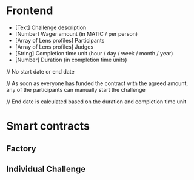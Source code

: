 # Frontend

-   [Text] Challenge description
-   [Number] Wager amount (in MATIC / per person)
-   [Array of Lens profiles] Participants
-   [Array of Lens profiles] Judges
-   [String] Completion time unit (hour / day / week / month / year)
-   [Number] Duration (in completion time units)

// No start date or end date

// As soon as everyone has funded the contract with the agreed amount, any of the participants can manually start the challenge

// End date is calculated based on the duration and completion time unit

# Smart contracts

## Factory

## Individual Challenge
